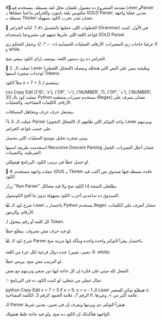 #👋مقدمة
المشروع ده معمول علشان نحلل لغة بسيطة، بنستخدم فيه Lexer وParser مكتوبين بلغة بايثون، والجرامر بتاعتنا عملناها بـ GOLD Parser. بعدين عملنا واجهة بسيطة بـ Tkinter عشان نقدر نجرب الكود بسهولة.

🚀 الخطوات اللي عملتها بالتفصيل
✍️ 1. كتابة الجرامر (Grammar)
في الأول، كتبت قواعد اللغة اللي عايزها تتفهم في مشروعنا باستخدام GOLD Parser.

عرفنا حاجات زي المتغيرات، الأرقام، العمليات الحسابية (+، -، *، /)، وجمل التحكم زي if و while.

الجرامر ده زي دستور اللغة، بيوصف إزاي الكود بيبقى صح.

📝 2. عملت الـ Lexer (المحلل اللفظي)
وظيفته يبص على النص اللي هنحلله ويفصله لوحدات صغيرة اسمها Tokens.

مثلاً الكود x = 7 + 3 بيتقسم لـ:

css
Copy
Edit
[('ID', 'x'), ('OP', '='), ('NUMBER', 7), ('OP', '+'), ('NUMBER', 3)]
عملت كود بالـ Python يستخدم تعبيرات منتظمة (Regex) عشان يتعرف على الأرقام، الكلمات المفتاحية، والعمليات.

بيشتغل حرف حرف ويتجاهل المسافات.

🔍 3. عملت الـ Parser (المحلل النحوي)
بياخد التوكنز اللي طلعهم الـ Lexer وبيرتبهم على حسب قواعد الجرامر.

بيبني شجرة تحليل بتوضح العمليات اللي بتحصل.

استخدمت طريقة اسمها Recursive Descent Parsing عشان أحلل التعبيرات، الجمل الشرطية، والتعيينات.

لو حصل خطأ في ترتيب الكود، البرنامج هيقوللي.

🎨 4. عملت واجهة مستخدم (GUI) بـ Tkinter
نافذة بسيطة فيها صندوق نص أكتب فيه الكود.

زرار "Run Parser" يطلعلي النتيجة إذا الكود صح ولا فيه مشاكل.

الصندوق ده ساعدني أجرب الكود بسهولة بدون ما أفتح الكونسول.

💻 شرح كود الـ Lexer باختصار
بـ Python بستخدم Regex عشان أتعرف على الكلمات، الأرقام، والرموز.

كل كلمة أو رقم بيتحول لـ Token.

لو فيه حرف مش معروف، بيطلع خطأ.

💻 شرح كود الـ Parser باختصار
بيقرأ التوكنز واحدة واحدة ويتأكد إنها مرتبة صح.

عنده دوال فرعية لكل جزء من اللغة (تعبير، تعيين، if، while).

لو الترتيب مش صح، بيرمي خطأ.

الشغل كله مبني على فكرة إن كل حاجة ليها دور صغير ونرتبهم مع بعض.

✨ مثال عملي من شغلي:
لو كتبت الكود ده في البرنامج:

python
Copy
Edit
x = 7 + 3
if x > 5:
    x = x - 1
الـ Lexer هيطلع توكنز للمتغير x، الرقم 7، علامة الجمع، الرقم 3، الكلمة المفتاحية if، علامة أكبر من >, وغيرها.

الـ Parser هيقرأ التوكنز دي ويرتبها ويعرف إن في تعيين، بعدين شرط.

الواجهة هتأكدلك إن الكود ده صح، ولو فيه حاجة غلط هتقولك.
